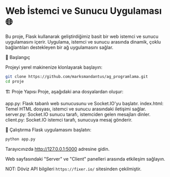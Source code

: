 # Web İstemci ve Sunucu Uygulaması 🌐

Bu proje, Flask kullanarak geliştirdiğimiz basit bir web istemci ve sunucu uygulamasını içerir. Uygulama, istemci ve sunucu arasında dinamik, çoklu bağlantıları destekleyen bir ağ uygulamasını sağlar.

🚀 Başlangıç

Projeyi yerel makinenize klonlayarak başlayın:

```bash
git clone https://github.com/marksmandantus/ag_programlama.git
cd proje
```

🏗️ Proje Yapısı
Proje, aşağıdaki ana dosyalardan oluşur:

app.py: Flask tabanlı web sunucusunu ve Socket.IO'yu başlatır.
index.html: Temel HTML dosyası, istemci ve sunucu arasındaki iletişimi sağlar.
server.py: Socket.IO sunucu tarafı, istemciden gelen mesajları dinler.
client.py: Socket.IO istemci tarafı, sunucuya mesaj gönderir.

🚦 Çalıştırma
Flask uygulamasını başlatın:
```bash
python app.py
```
Tarayıcınızda http://127.0.0.1:5000 adresine gidin.

Web sayfasındaki "Server" ve "Client" panelleri arasında etkileşim sağlayın.

NOT: Döviz API bilgileri ```https://fixer.io/``` sitesinden çekilmiştir.
